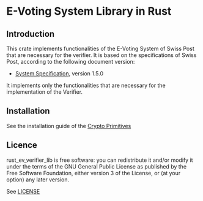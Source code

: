 # E-Voting System Library in Rust

## Introduction

This crate implements functionalities of the E-Voting System of Swiss Post that are necessary for the verifier. It is based on the specifications of Swiss Post, according to the following document version:

- [System Specification](https://gitlab.com/swisspost-evoting/e-voting/e-voting-documentation/-/blob/master/System/System_Specification.pdf), version 1.5.0

It implements only the functionalities that are necessary for the implementation of the Verifier.

## Installation

See the installation guide of the [Crypto Primitives](https://github.com/de-mo/rust_ev_crypto_primitives)

## Licence

rust_ev_verifier_lib is free software: you can redistribute it and/or modify it under the terms of the GNU General Public License as published by the Free Software Foundation, either version 3 of the License, or (at your option) any later version.

See [LICENSE](LICENSE)


